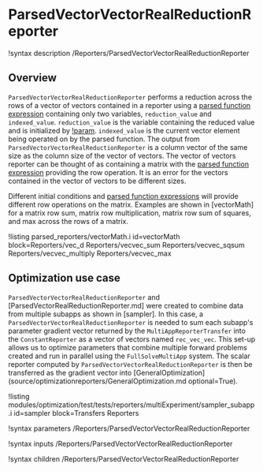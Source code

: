 # ParsedVectorVectorRealReductionReporter

!syntax description /Reporters/ParsedVectorVectorRealReductionReporter

## Overview

`ParsedVectorVectorRealReductionReporter` performs a reduction across the rows of a vector of vectors contained in a reporter using a [parsed function expression](MooseParsedFunction.md) containing only two variables, `reduction_value` and `indexed_value`.  `reduction_value` is the variable containing the reduced value and is initialized by [!param](/Reporters/ParsedVectorVectorRealReductionReporter/initial_reduction_value).  `indexed_value` is the current vector element being operated on by the parsed function.  The output from `ParsedVectorVectorRealReductionReporter` is a column vector of the same size as the column size of the vector of vectors.  The vector of vectors reporter can be thought of as containing a matrix with the [parsed function expression](MooseParsedFunction.md) providing the row operation.  It is an error for the vectors contained in the vector of vectors to be different sizes.

Different initial conditions and [parsed function expressions](MooseParsedFunction.md) will provide different row operations on the matrix.  Examples are shown in [vectorMath] for a matrix row sum, matrix row multiplication, matrix row sum of squares, and max across the rows of a matrix.

!listing parsed_reporters/vectorMath.i id=vectorMath block=Reporters/vec_d Reporters/vecvec_sum Reporters/vecvec_sqsum Reporters/vecvec_multiply Reporters/vecvec_max

## Optimization use case

`ParsedVectorVectorRealReductionReporter` and [ParsedVectorRealReductionReporter.md] were created to combine data from multiple subapps as shown in [sampler].
In this case, a `ParsedVectorVectorRealReductionReporter` is needed to sum each subapp's parameter gradient vector returned by the `MultiAppReporterTransfer` into the `ConstantReporter` as a vector of vectors named `rec_vec_vec`.
This set-up allows us to optimize parameters that combine multiple forward problems created and run in parallel using the `FullSolveMultiApp` system.
The scalar reporter computed by `ParsedVectorVectorRealReductionReporter` is then be transferred as the gradient vector into [GeneralOptimization](source/optimizationreporters/GeneralOptimization.md optional=True).

!listing modules/optimization/test/tests/reporters/multiExperiment/sampler_subapp.i id=sampler block=Transfers Reporters

!syntax parameters /Reporters/ParsedVectorVectorRealReductionReporter

!syntax inputs /Reporters/ParsedVectorVectorRealReductionReporter

!syntax children /Reporters/ParsedVectorVectorRealReductionReporter
